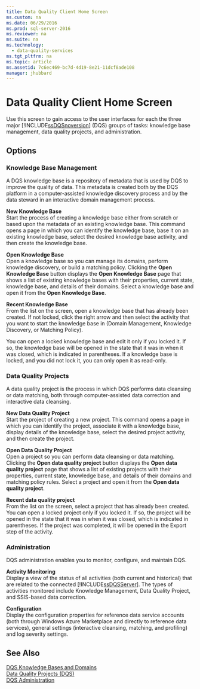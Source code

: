 ```yaml
---
title: Data Quality Client Home Screen
ms.custom: na
ms.date: 06/29/2016
ms.prod: sql-server-2016
ms.reviewer: na
ms.suite: na
ms.technology: 
  - data-quality-services
ms.tgt_pltfrm: na
ms.topic: article
ms.assetid: 7c6ec469-bc7d-4d19-8e21-11dcf8ade108
manager: jhubbard
---
```

# Data Quality Client Home Screen
Use this screen to gain access to the user interfaces for each the three major [!INCLUDE[ssDQSnoversion](../../Topics/TopicNameContainA/includes/ssDQSnoversion_md.md)] (DQS) groups of tasks: knowledge base management, data quality projects, and administration.  
  
## Options  
  
### Knowledge Base Management  
 A DQS knowledge base is a repository of metadata that is used by DQS to improve the quality of data. This metadata is created both by the DQS platform in a computer-assisted knowledge discovery process and by the data steward in an interactive domain management process.  
  
 **New Knowledge Base**  
 Start the process of creating a knowledge base either from scratch or based upon the metadata of an existing knowledge base. This command opens a page in which you can identify the knowledge base, base it on an existing knowledge base, select the desired knowledge base activity, and then create the knowledge base.  
  
 **Open Knowledge Base**  
 Open a knowledge base so you can manage its domains, perform knowledge discovery, or build a matching policy. Clicking the **Open Knowledge Base** button displays the **Open Knowledge Base** page that shows a list of existing knowledge bases with their properties, current state, knowledge base, and details of their domains. Select a knowledge base and open it from the **Open Knowledge Base**.  
  
 **Recent Knowledge Base**  
 From the list on the screen, open a knowledge base that has already been created. If not locked, click the right arrow and then select the activity that you want to start the knowledge base in (Domain Management, Knowledge Discovery, or Matching Policy).  
  
 You can open a locked knowledge base and edit it only if you locked it. If so, the knowledge base will be opened in the state that it was in when it was closed, which is indicated in parentheses. If a knowledge base is locked, and you did not lock it, you can only open it as read-only.  
  
### Data Quality Projects  
 A data quality project is the process in which DQS performs data cleansing or data matching, both through computer-assisted data correction and interactive data cleansing.  
  
 **New Data Quality Project**  
 Start the project of creating a new project. This command opens a page in which you can identify the project, associate it with a knowledge base, display details of the knowledge base, select the desired project activity, and then create the project.  
  
 **Open Data Quality Project**  
 Open a project so you can perform data cleansing or data matching. Clicking the **Open data quality project** button displays the **Open data quality project** page that shows a list of existing projects with their properties, current state, knowledge base, and details of their domains and matching policy rules. Select a project and open it from the **Open data quality project**.  
  
 **Recent data quality project**  
 From the list on the screen, select a project that has already been created. You can open a locked project only if you locked it. If so, the project will be opened in the state that it was in when it was closed, which is indicated in parentheses. If the project was completed, it will be opened in the Export step of the activity.  
  
### Administration  
 DQS administration enables you to monitor, configure, and maintain DQS.  
  
 **Activity Monitoring**  
 Display a view of the status of all activities (both current and historical) that are related to the connected [!INCLUDE[ssDQSServer](../../Topics/TopicNameContainA/includes/ssDQSServer_md.md)]. The types of activities monitored include Knowledge Management, Data Quality Project, and SSIS-based data correction.  
  
 **Configuration**  
 Display the configuration properties for reference data service accounts (both through Windows Azure Marketplace and directly to reference data services), general settings (interactive cleansing, matching, and profiling) and log severity settings.  
  
## See Also  
 [DQS Knowledge Bases and Domains](../../Topics/TopicNameNotContainA/DQS-Knowledge-Bases-and-Domains.md)   
 [Data Quality Projects (DQS)](../../Topics/TopicNameNotContainA/Data-Quality-Projects--DQS-.md)   
 [DQS Administration](../../Topics/TopicNameNotContainA/DQS-Administration.md)